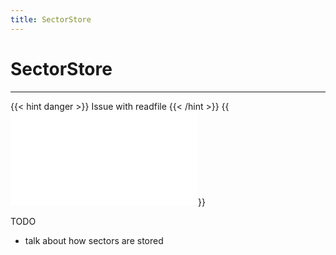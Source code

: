```yaml
---
title: SectorStore
---
```


# SectorStore
---

{{< hint danger >}}
Issue with readfile
{{< /hint >}}
{{<embed src="sector_store.id"  lang="go" >}}

TODO

- talk about how sectors are stored
